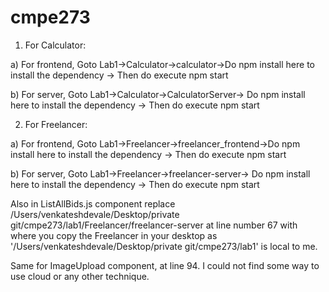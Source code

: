 # cmpe273

1) For Calculator:


a) For frontend, Goto Lab1->Calculator->calculator->Do npm install here to install the dependency -> Then do execute npm start

b) For server, Goto Lab1->Calculator->CalculatorServer-> Do npm install here to install the dependency -> Then do execute npm start

2) For Freelancer:

a) For frontend, Goto Lab1->Freelancer->freelancer_frontend->Do npm install here to install the dependency -> Then do execute npm start

b) For server, Goto Lab1->Freelancer->freelancer-server-> Do npm install here to install the dependency -> Then do execute npm start


Also in ListAllBids.js component replace /Users/venkateshdevale/Desktop/private git/cmpe273/lab1/Freelancer/freelancer-server at line number 67 with where you copy the Freelancer in your desktop as '/Users/venkateshdevale/Desktop/private git/cmpe273/lab1' is local to me. 

Same for ImageUpload component, at line 94. I could not find some way to use cloud or any other technique.
